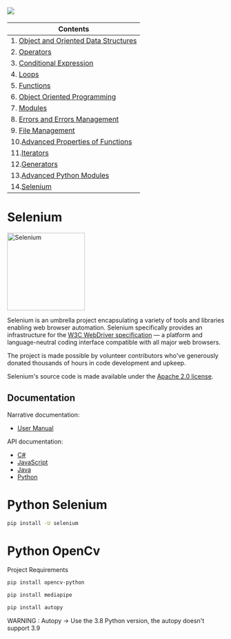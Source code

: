  # <img src="https://img.shields.io/badge/Python-14354C?style=for-the-badge&logo=python&logoColor=white" />

 


| Contents |
| --- |
| 1. [Object and Oriented Data Structures](https://github.com/ebubekirdgn/Python-Advance-Level/tree/main/1%20-%20Object%20and%20Data%20Structures) |
| 2. [Operators](https://github.com/ebubekirdgn/Python-Advance-Level/tree/main/2%20-%20Operators) |
| 3. [Conditional Expression](https://github.com/ebubekirdgn/Python-Advance-Level/tree/main/3%20-%20Conditional%20Expressions) |
| 4. [Loops](https://github.com/ebubekirdgn/Python-Advance-Level/tree/main/4%20-%20Loops) |
| 5. [Functions](https://github.com/ebubekirdgn/Python-Advance-Level/tree/main/5%20-%20Functions) |
| 6. [Object Oriented Programming](https://github.com/ebubekirdgn/Python-Advance-Level/tree/main/6%20-%20Object%20Oriented%20Programming) |
| 7. [Modules](https://github.com/ebubekirdgn/Python-Advance-Level/tree/main/7%20-%20Modules) |
| 8. [Errors and Errors Management](https://github.com/ebubekirdgn/Python-Advance-Level/tree/main/8%20-%20Errors%20and%20Errors%20Management) |
| 9. [File Management](https://github.com/ebubekirdgn/Python-Advance-Level/tree/main/9%20-%20File%20Management) |
| 10.[Advanced Properties of Functions](https://github.com/ebubekirdgn/Python-Advance-Level/tree/main/10%20-%20Advanced%20Properties%20of%20Functions) |
| 11.[Iterators](https://github.com/ebubekirdgn/Python-Advance-Level/tree/main/11%20-%20Iterators)  |
| 12.[Generators](https://github.com/ebubekirdgn/Python-Advance-Level/tree/main/12%20-%20Generators)  |
| 13.[Advanced Python Modules](https://github.com/ebubekirdgn/Python-Advance-Level/tree/main/18%20-%20Advanced%20Python%20Modules)|
| 14.[Selenium](https://github.com/ebubekirdgn/Python-Advance-Level/tree/main/14%20-%20Selenium)  |


# Selenium 

<a href="https://selenium.dev"><img src="https://selenium.dev/images/selenium_logo_square_green.png" width="180" alt="Selenium"/></a>

Selenium is an umbrella project encapsulating a variety of tools and
libraries enabling web browser automation. Selenium specifically
provides an infrastructure for the [W3C WebDriver specification](https://w3c.github.io/webdriver/)
— a platform and language-neutral coding interface compatible with all
major web browsers.

The project is made possible by volunteer contributors who've
generously donated thousands of hours in code development and upkeep.

Selenium's source code is made available under the [Apache 2.0 license](https://github.com/SeleniumHQ/selenium/blob/trunk/LICENSE).

## Documentation

Narrative documentation:

* [User Manual](https://selenium.dev/documentation/)

API documentation:

* [C#](https://seleniumhq.github.io/selenium/docs/api/dotnet/)
* [JavaScript](https://seleniumhq.github.io/selenium/docs/api/javascript/)
* [Java](https://seleniumhq.github.io/selenium/docs/api/java/index.html)
* [Python](https://seleniumhq.github.io/selenium/docs/api/py/)

 # Python Selenium 
 
 
```sh
pip install -U selenium
```

 # Python OpenCv
 
Project Requirements

```sh
pip install opencv-python
```
```sh
pip install mediapipe
```
```sh
pip install autopy
```
WARNING : Autopy -> Use the 3.8 Python version, the autopy doesn't support 3.9



